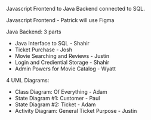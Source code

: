 Javascript Frontend to Java Backend connected to SQL.

Javascript Frontend - Patrick will use Figma

Java Backend: 3 parts
- Java Interface to SQL - Shahir
- Ticket Purchase - Josh
- Movie Searching and Reviews - Justin
- Login and Crediential Storage - Shahir
- Admin Powers for Movie Catalog - Wyatt

4 UML Diagrams:
- Class Diagram: Of Everything - Adam
- State Diagram #1: Customer - Paul
- State Diagram #2: Ticket - Adam
- Activity Diagram: General Ticket Purpose - Justin
